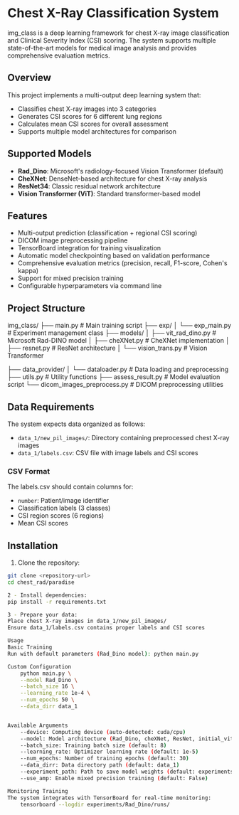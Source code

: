 # Chest X-Ray Classification System

img_class is a deep learning framework for chest X-ray image classification and Clinical Severity Index (CSI) scoring. The system supports multiple state-of-the-art models for medical image analysis and provides comprehensive evaluation metrics.

## Overview

This project implements a multi-output deep learning system that:
- Classifies chest X-ray images into 3 categories
- Generates CSI scores for 6 different lung regions  
- Calculates mean CSI scores for overall assessment
- Supports multiple model architectures for comparison

## Supported Models

- **Rad_Dino**: Microsoft's radiology-focused Vision Transformer (default)
- **CheXNet**: DenseNet-based architecture for chest X-ray analysis
- **ResNet34**: Classic residual network architecture
- **Vision Transformer (ViT)**: Standard transformer-based model

## Features

- Multi-output prediction (classification + regional CSI scoring)
- DICOM image preprocessing pipeline
- TensorBoard integration for training visualization
- Automatic model checkpointing based on validation performance
- Comprehensive evaluation metrics (precision, recall, F1-score, Cohen's kappa)
- Support for mixed precision training
- Configurable hyperparameters via command line

## Project Structure

img_class/ 
├── main.py # Main training script 
├── exp/ │ └── exp_main.py # Experiment management class 
├── models/ │ 
            ├── vit_rad_dino.py # Microsoft Rad-DINO model │ 
            ├── cheXNet.py # CheXNet implementation │
             ├── resnet.py # ResNet architecture │ 
             └── vision_trans.py # Vision Transformer 

├── data_provider/ │ └── dataloader.py # Data loading and preprocessing 
├── utils.py # Utility functions 
├── assess_result.py # Model evaluation script 
└── dicom_images_preprocess.py # DICOM preprocessing utilities



## Data Requirements

The system expects data organized as follows:
- `data_1/new_pil_images/`: Directory containing preprocessed chest X-ray images
- `data_1/labels.csv`: CSV file with image labels and CSI scores

### CSV Format
The labels.csv should contain columns for:
- `number`: Patient/image identifier
- Classification labels (3 classes)
- CSI region scores (6 regions)
- Mean CSI scores

## Installation

1. Clone the repository:
```bash
git clone <repository-url>
cd chest_rad/paradise

2 - Install dependencies:
pip install -r requirements.txt

3 - Prepare your data:
Place chest X-ray images in data_1/new_pil_images/
Ensure data_1/labels.csv contains proper labels and CSI scores

Usage
Basic Training
Run with default parameters (Rad_Dino model): python main.py

Custom Configuration    
    python main.py \
    --model Rad_Dino \
    --batch_size 16 \
    --learning_rate 1e-4 \
    --num_epochs 50 \
    --data_dirr data_1


Available Arguments
    --device: Computing device (auto-detected: cuda/cpu)
    --model: Model architecture (Rad_Dino, cheXNet, ResNet, initial_vit)
    --batch_size: Training batch size (default: 8)
    --learning_rate: Optimizer learning rate (default: 1e-5)
    --num_epochs: Number of training epochs (default: 30)
    --data_dirr: Data directory path (default: data_1)
    --experiment_path: Path to save model weights (default: experiments/)
    --use_amp: Enable mixed precision training (default: False)

Monitoring Training
The system integrates with TensorBoard for real-time monitoring:
    tensorboard --logdir experiments/Rad_Dino/runs/